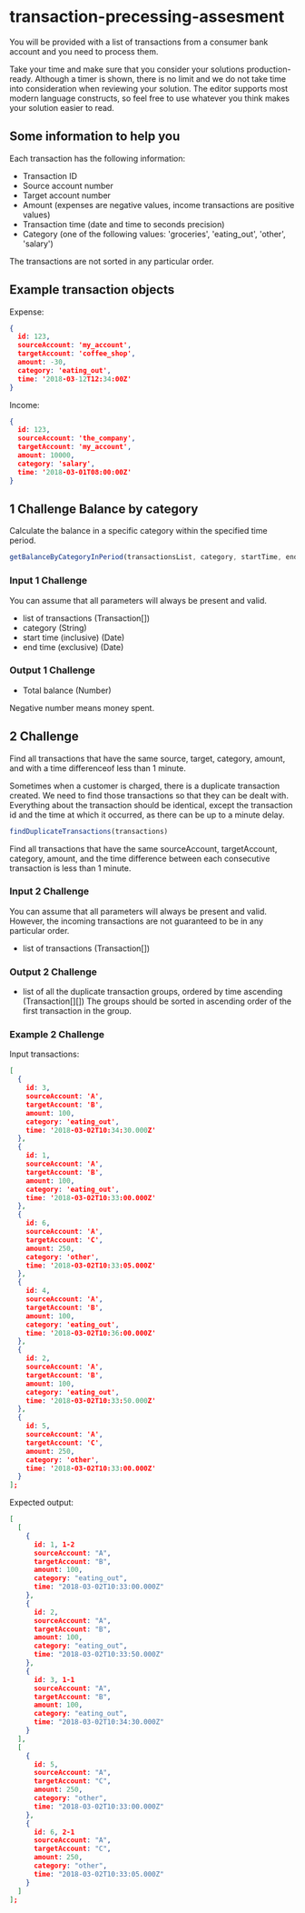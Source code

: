 # transaction-precessing-assesment

You will be provided with a list of transactions from a consumer bank account and you need to process them.

Take your time and make sure that you consider your solutions production-ready. Although a timer is shown, there is no limit and we do not take time into consideration when reviewing your solution. The editor supports most modern language constructs, so feel free to use whatever you think makes your solution easier to read.

## Some information to help you

Each transaction has the following information:

- Transaction ID
- Source account number
- Target account number
- Amount (expenses are negative values, income transactions are positive values)
- Transaction time (date and time to seconds precision)
- Category (one of the following values: 'groceries', 'eating_out', 'other', 'salary')

The transactions are not sorted in any particular order.

## Example transaction objects

Expense:

```json
{
  id: 123,
  sourceAccount: 'my_account',
  targetAccount: 'coffee_shop',
  amount: -30,
  category: 'eating_out',
  time: '2018-03-12T12:34:00Z'
}
```

Income:

```json
{
  id: 123,
  sourceAccount: 'the_company',
  targetAccount: 'my_account',
  amount: 10000,
  category: 'salary',
  time: '2018-03-01T08:00:00Z'
}
```

## 1 Challenge Balance by category

Calculate the balance in a specific category within the specified time period.

```JavaScript
getBalanceByCategoryInPeriod(transactionsList, category, startTime, endTime)
```

### Input 1 Challenge

You can assume that all parameters will always be present and valid.

- list of transactions (Transaction[])
- category (String)
- start time (inclusive) (Date)
- end time (exclusive) (Date)

### Output 1 Challenge

- Total balance (Number)

Negative number means money spent.

## 2 Challenge

Find all transactions that have the same source, target, category, amount, and with a time differenceof less than 1 minute.

Sometimes when a customer is charged, there is a duplicate transaction created. We need to find those transactions so that they can be dealt with. Everything about the transaction should be identical, except the transaction id and the time at which it occurred, as there can be up to a minute delay.

```JavaScript
findDuplicateTransactions(transactions)
```

Find all transactions that have the same sourceAccount, targetAccount, category, amount, and the time difference between each consecutive transaction is less than 1 minute.

### Input 2 Challenge

You can assume that all parameters will always be present and valid. However, the incoming transactions are not guaranteed to be in any particular order.

- list of transactions (Transaction[])

### Output 2 Challenge

- list of all the duplicate transaction groups, ordered by time ascending (Transaction[][]) The groups should be sorted in ascending order of the first transaction in the group.

### Example 2 Challenge

Input transactions:

```json
[
  {
    id: 3,
    sourceAccount: 'A',
    targetAccount: 'B',
    amount: 100,
    category: 'eating_out',
    time: '2018-03-02T10:34:30.000Z'
  },
  {
    id: 1,
    sourceAccount: 'A',
    targetAccount: 'B',
    amount: 100,
    category: 'eating_out',
    time: '2018-03-02T10:33:00.000Z'
  },
  {
    id: 6,
    sourceAccount: 'A',
    targetAccount: 'C',
    amount: 250,
    category: 'other',
    time: '2018-03-02T10:33:05.000Z'
  },
  {
    id: 4,
    sourceAccount: 'A',
    targetAccount: 'B',
    amount: 100,
    category: 'eating_out',
    time: '2018-03-02T10:36:00.000Z'
  },
  {
    id: 2,
    sourceAccount: 'A',
    targetAccount: 'B',
    amount: 100,
    category: 'eating_out',
    time: '2018-03-02T10:33:50.000Z'
  },
  {
    id: 5,
    sourceAccount: 'A',
    targetAccount: 'C',
    amount: 250,
    category: 'other',
    time: '2018-03-02T10:33:00.000Z'
  }
];
```

Expected output:

```json
[
  [
    {
      id: 1, 1-2
      sourceAccount: "A",
      targetAccount: "B",
      amount: 100,
      category: "eating_out",
      time: "2018-03-02T10:33:00.000Z"
    },
    {
      id: 2,
      sourceAccount: "A",
      targetAccount: "B",
      amount: 100,
      category: "eating_out",
      time: "2018-03-02T10:33:50.000Z"
    },
    {
      id: 3, 1-1
      sourceAccount: "A",
      targetAccount: "B",
      amount: 100,
      category: "eating_out",
      time: "2018-03-02T10:34:30.000Z"
    }
  ],
  [
    {
      id: 5,
      sourceAccount: "A",
      targetAccount: "C",
      amount: 250,
      category: "other",
      time: "2018-03-02T10:33:00.000Z"
    },
    {
      id: 6, 2-1
      sourceAccount: "A",
      targetAccount: "C",
      amount: 250,
      category: "other",
      time: "2018-03-02T10:33:05.000Z"
    }
  ]
];
```
